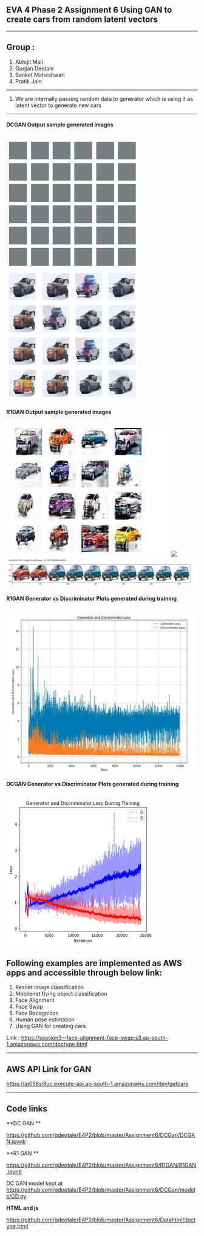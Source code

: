 ## EVA 4 Phase 2 Assignment 6 Using GAN to create cars from random latent vectors
------------------------------------------------------------------------------------------------------------

## Group : 
1. Abhijit Mali
2. Gunjan Deotale
3. Sanket Maheshwari
4. Pratik Jain


------------------------------------------------------------------------------------------------------------
1. We are internally passing random data to generator which is using it as latent vector to generate new cars
------------------------------------------------------------------------------------------------------------

#### DCGAN Output sample generated images

![](https://github.com/gdeotale/E4P2/blob/master/Assignment6/DCGan/Output.gif)
![](https://github.com/gdeotale/E4P2/blob/master/Assignment6/ReadmeImages/Output_cars.png)
------------------------------------------------------------------------------------------------------------

#### R1GAN Output sample generated images

![](https://github.com/gdeotale/E4P2/blob/master/Assignment6/ReadmeImages/Output-R1GAN.jpg)
![](https://github.com/gdeotale/E4P2/blob/master/Assignment6/ReadmeImages/R1GAN.gif)
![](https://github.com/gdeotale/E4P2/blob/master/Assignment6/ReadmeImages/R1GAN-RandomValue.jpg)
------------------------------------------------------------------------------------------------------------

#### R1GAN Generator vs Discriminator Plots generated during training

![](https://github.com/gdeotale/E4P2/blob/master/Assignment6/ReadmeImages/R1GAN%20Generator%20and%20Dicriminator%20Loss.jpg)
------------------------------------------------------------------------------------------------------------

#### DCGAN Generator vs Discriminator Plots generated during training

![](https://github.com/gdeotale/E4P2/blob/master/Assignment6/ReadmeImages/plots.png)
------------------------------------------------------------------------------------------------------------

## Following examples are implemented as AWS apps and accessible through below link:
1. Resnet image classification
2. Mobilenet flying object classification
3. Face Alignment
4. Face Swap
5. Face Recognition
6. Human pose estimation
7. Using GAN for creating cars

Link : https://session3--face-alignment-face-swap.s3.ap-south-1.amazonaws.com/doctype.html

------------------------------------------------------------------------------------------------------------

## AWS API Link for GAN

https://at058si8uc.execute-api.ap-south-1.amazonaws.com/dev/getcars

-----------------------------------------------------------------------------------------------------------------------------
## Code links
**DC GAN **

https://github.com/gdeotale/E4P2/blob/master/Assignment6/DCGan/DCGAN.ipynb

**R1 GAN **

https://github.com/gdeotale/E4P2/blob/master/Assignment6/R1GAN/R1GAN.ipynb

DC GAN model kept at 
https://github.com/gdeotale/E4P2/blob/master/Assignment6/DCGan/models/GD.py

**HTML and js**

https://github.com/gdeotale/E4P2/blob/master/Assignment6/Datahtml/doctype.html

